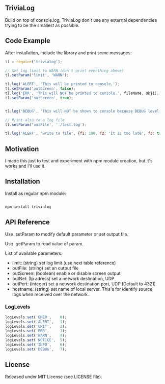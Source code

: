 ## TriviaLog

Build on top of console.log, TriviaLog don't use any external dependencies trying to be the smallest as possible.

## Code Example

After installation, include the library and print some messages:

```javascript
tl = require('trivialog');

// Set log limit to WARN (don't print everthing above)
tl.setParam('limit', 'WARN');

tl.log('ALERT', 'This will be printed to console.');
tl.setParam('outScreen', false);
tl.log('ERR', 'This will NOT be printed to console.', fileName, Obj1);
tl.setParam('outScreen', true);


tl.log('DEBUG', 'This will NOT be shown to console because DEBUG level is above ALERT.');

// Print also to a log file
tl.setParam('outFile', './test.log');

tl.log('ALERT', 'write to file', {f1: 100, f2: 'It is too late', f3: true});

```

## Motivation

I made this just to test and experiment with npm module creation, but it's works and I'll use it.

## Installation

Install as regular npm module:

```sh

npm install trivialog

```

## API Reference

Use .setParam to modify default parameter or set output file.

Use .getParam to read value of param.

List of available parameters:
* limit: (string) set log limit (use next table reference)
* outFile: (string) set an output file
* outScreen: (boolean) enable or disable screen output
* outNet: (Ip adress) set a network destination, UDP
* outPort: (integer) set a network destination port, UDP (Default to 4321)
* hostname: (string) set name of local server. This's for identify source logs when received over the network. 

### LogLevels
````javascript
logLevels.set('EMER',    0);
logLevels.set('ALERT',   1);
logLevels.set('CRIT',    2);
logLevels.set('ERR',     3);
logLevels.set('WARN',    4);
logLevels.set('NOTICE',  5);
logLevels.set('INFO',    6);
logLevels.set('DEBUG',   7);
````

## License

Released under MIT License (see LICENSE file).
